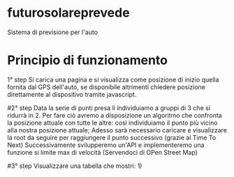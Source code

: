 # futurosolareprevede
Sistema di previsione per l'auto

# Principio di funzionamento

1° step
Si carica una pagina e si visualizza come posizione di inizio quella fornita dal GPS dell'auto, se disponibile
altrimenti chiedere posizione direttamente al dispositivo tramite javascript.

#2° step
Data la serie di punti presa li individuiamo a gruppi di 3 che si ridurrà in 2. 
Per fare ciò avremo a disposizione un algoritmo che confronta la posizione attuale con tutte le altre: così individuiamo il punto più vicino alla nostra posizione attuale;
Adesso sarà necessario caricare e visualizzare la root da seguire per raggiungere il punto successivo (grazie al Time To Next)
Successivamente svilupperemo un'API e implementeremo una funzione si limite max di velocità (Servendoci di OPen Street Map)

#3° step
Visualizzare una tabella che mostri:
 1) 
